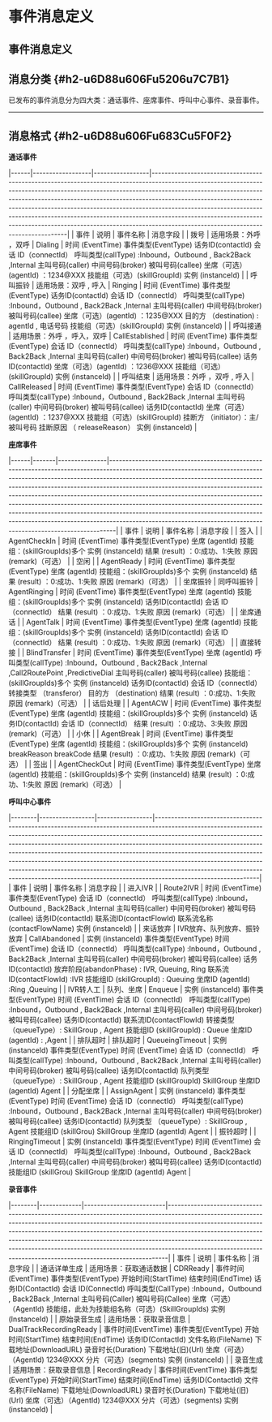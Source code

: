 事件消息定义 
===========================



事件消息定义 
------------------------

消息分类 {#h2-u6D88u606Fu5206u7C7B1}
--------------------------------

已发布的事件消息分为四大类：通话事件、座席事件、呼叫中心事件、录音事件。

*** ** * ** ***

消息格式 {#h2-u6D88u606Fu683Cu5F0F2}
--------------------------------

**通话事件** 


|------|------------------|-----------------|----------------------------------------------------------------------------------------------------------------------------------------------------------------------------------------------------------------------------------------------------------------------------------------------------------------------------------------------------------------------------------------------------------------------------------------------------------------------------------------------------------------------------------------|
| 事件   | 说明               | 事件名称            | 消息字段                                                                                                                                                                                                                                                                                                                                                                                                                                                                                                                                   |
| 拨号   | 适用场景：外呼 ，双呼      | Dialing         | 时间            (EventTime)                         事件类型(EventType)                        话务ID(contactId)                        会话 ID（connectId）                        呼叫类型(callType) :Inbound，Outbound , Back2Back ,Internal                        主叫号码(caller)                        中间号码(broker)                        被叫号码(callee)            坐席（可选）(agentId) ：1234@XXX                        技能组（可选）(skillGroupId)            实例 (instanceId)                                                                                |
| 呼叫振铃 | 适用场景：双呼 , 呼入     | Ringing         | 时间 (EventTime)            事件类型(EventType)                        话务ID(contactId)                        会话 ID（connectId）                        呼叫类型(callType) :Inbound，Outbound , Back2Back ,Internal                        主叫号码(caller)                        中间号码(broker)                        被叫号码(callee)                        坐席（可选）(agentId) ：1235@XXX                        目的方 （destination) : agentId , 电话号码                        技能组（可选）(skillGroupId)                        实例 (instanceId)                      |
| 呼叫接通 | 适用场景：外呼 ，呼入，双呼   | CallEstablished | 时间 (EventTime)            事件类型(EventType)                        会话 ID（connectId）                        呼叫类型(callType) :Inbound，Outbound , Back2Back ,Internal                                    主叫号码(caller)                        中间号码(broker)                        被叫号码(callee)                        话务ID(contactId)                        坐席（可选）(agentId) ：1236@XXX                        技能组（可选）(skillGroupId)                        实例 (instanceId)                                                                    |
| 呼叫结束 | 适用场景：外呼 ，双呼 , 呼入 | CallReleased    | 时间 (EventTime)            事件类型(EventType)                        会话 ID（connectId）                        呼叫类型(callType) :Inbound，Outbound , Back2Back ,Internal                        主叫号码(caller)                        中间号码(broker)                        被叫号码(callee)                        话务ID(contactId)                        坐席（可选）(agentId) ：1237@XXX                        技能组（可选）(skillGroupId)                        挂断方 （initiator）：主/被叫号码                        挂断原因 （ releaseReason）            实例 (instanceId) |



**座席事件** 


|------|-------|---------------|--------------------------------------------------------------------------------------------------------------------------------------------------------------------------------------------------------------------------------------------------------------------------------------------------------------------------------------------------------------------------------------------------------------------------------------------------------------------------------------------------------------------------------------------------------------------------------------------------------------------------------------------------|
| 事件   | 说明    | 事件名称          | 消息字段                                                                                                                                                                                                                                                                                                                                                                                                                                                                                                                                                                                                                                             |
| 签入   |       | AgentCheckIn  | 时间            (EventTime)                        事件类型(EventType)                        坐席 (agentId)                        技能组：(skillGroupIds)多个                        实例 (instanceId)                        结果 (result) ：0:成功、1:失败                        原因 (remark)（可选）                                                                                                                                                                                                                                                                                                                                                                    |
| 空闲   |       | AgentReady    | 时间            (EventTime)                        事件类型(EventType)                        坐席 (agentId)                        技能组：(skillGroupIds)多个                        实例 (instanceId)                        结果 (result) ：0:成功、1:失败                        原因 (remark)（可选）                                                                                                                                                                                                                                                                                                                                                                    |
| 坐席振铃 | 同呼叫振铃 | AgentRinging  | 时间            (EventTime)                        事件类型(EventType)                        坐席 (agentId)                        技能组：(skillGroupIds)多个                        实例 (instanceId)                        话务ID(contactId)                        会话 ID（connectId）            结果 (result) ：0:成功、1:失败                        原因 (remark)（可选）                                                                                                                                                                                                                                                                                                 |
| 坐席通话 |       | AgentTalk     | 时间            (EventTime)                        事件类型(EventType)                        坐席 (agentId)                        技能组：(skillGroupIds)多个                        实例 (instanceId)                        话务ID(contactId)                        会话 ID（connectId）            结果 (result) ：0:成功、1:失败                        原因 (remark)（可选）                                                                                                                                                                                                                                                                                                 |
| 直接转接 |       | BlindTransfer | 时间            (EventTime)                        事件类型(EventType)                        坐席 (agentId)                        呼叫类型(callType) :Inbound，Outbound , Back2Back ,Internal ,Call2RoutePoint            ,PredictiveDial                        主叫号码(caller)                        被叫号码(callee)                        技能组：(skillGroupIds)多个                        实例 (instanceId)                        话务ID(contactId)                        会话 ID（connectId）                        转接类型 （transferor）                        目的方 （destination)                        结果 (result) ：0:成功、1:失败                        原因 (remark)（可选） |
| 话后处理 |       | AgentACW      | 时间            (EventTime)                        事件类型(EventType)                        坐席 (agentId)                        技能组：(skillGroupIds)多个                        实例 (instanceId)                        话务ID(contactId)                        会话 ID（connectId）                                    结果 (result) ：0:成功、3:失败                        原因 (remark)（可选）                                                                                                                                                                                                                                                                         |
| 小休   |       | AgentBreak    | 时间            (EventTime)                        事件类型(EventType)                        坐席 (agentId)                        技能组：(skillGroupIds)多个                        实例 (instanceId)                        breakReason                        breakCode                        结果 (result) ：0:成功、1:失败                        原因 (remark)（可选）                                                                                                                                                                                                                                                                                                |
| 签出   |       | AgentCheckOut | 时间            (EventTime)                        事件类型(EventType)                        坐席 (agentId)                        技能组：(skillGroupIds)多个                        实例 (instanceId)                        结果 (result) ：0:成功、1:失败                        原因 (remark)（可选）                                                                                                                                                                                                                                                                                                                                                                    |



**呼叫中心事件** 


|--------|-----------------|-----------------|--------------------------------------------------------------------------------------------------------------------------------------------------------------------------------------------------------------------------------------------------------------------------------------------------------------------------------------------------------------------------------------------------------------------------------------------------------------------------------------------------------------------------------------------------------------------------------------------------|
| 事件     | 说明              | 事件名称            | 消息字段                                                                                                                                                                                                                                                                                                                                                                                                                                                                                                                                                                                             |
| 进入IVR  |                 | Route2IVR       | 时间 (EventTime)                                    事件类型(EventType)                        会话 ID（connectId）                        呼叫类型(callType) :Inbound，Outbound , Back2Back ,Internal                        主叫号码(caller)                        中间号码(broker)                        被叫号码(callee)                        话务ID(contactId)                        联系流ID(contactFlowId)                        联系流名称 (contactFlowName)                        实例 (instanceId)                                                                                                                     |
| 来话放弃   | IVR放弃、队列放弃、振铃放弃 | CallAbandoned   | 实例            (instanceId)                        事件类型(EventType)                        时间 (EventTime)                         会话 ID（connectId）                        呼叫类型(callType) :Inbound，Outbound , Back2Back ,Internal                        主叫号码(caller)                        中间号码(broker)                        被叫号码(callee)                        话务ID(contactId)                        放弃阶段(abandonPhase) : IVR, Queuing, Ring                        联系流ID(contactFlowId) :IVR            技能组ID (skillGroupId) : Queuing                        坐席ID (agentId) :Ring ,Queuing |
| IVR转人工 | 队列、坐席           | Enqueue         | 实例            (instanceId)                        事件类型(EventType)                        时间 (EventTime)                         会话 ID（connectId）                        呼叫类型(callType) :Inbound，Outbound , Back2Back ,Internal                        主叫号码(caller)                        中间号码(broker)                        被叫号码(callee)            话务ID(contactId)            联系流ID(contactFlowId)                         转接类型 （queueType）: SkillGroup            , Agent                        技能组ID (skillGroupId) : Queue                        坐席ID (agentId) : ,Agent                 |
| 排队超时   | 排队超时            | QueueingTimeout | 实例            (instanceId)                        事件类型(EventType)                        时间 (EventTime)                         会话 ID（connectId）                        呼叫类型(callType) :Inbound，Outbound , Back2Back ,Internal                        主叫号码(caller)                        中间号码(broker)                        被叫号码(callee)            话务ID(contactId)                        队列类型 （queueType）: SkillGroup , Agent                        技能组ID (skillGroupId)  SkillGroup                        坐席ID (agentId)  Agent                                                           |
| 分配坐席   |                 | AssignAgent     | 实例            (instanceId)                        事件类型(EventType)                        时间 (EventTime)                         会话 ID（connectId）                        呼叫类型(callType) :Inbound，Outbound , Back2Back ,Internal                        主叫号码(caller)                        中间号码(broker)                        被叫号码(callee)                                    话务ID(contactId)                        队列类型 （queueType）: SkillGroup , Agent                        技能组ID (skillGrou) SkillGroup                        坐席ID (agentId)  Agent                                       |
| 振铃超时   |                 | RingingTimeout  | 实例            (instanceId)                        事件类型(EventType)                        时间 (EventTime)                         会话 ID（connectId）                        呼叫类型(callType) :Inbound，Outbound , Back2Back ,Internal            主叫号码(caller)                        中间号码(broker)                        被叫号码(callee)            话务ID(contactId)            技能组ID (skillGrou) SkillGroup                        坐席ID (agentId)  Agent                                                                                                                                                   |



**录音事件** 


|--------|-------------|-------------------------|------------------------------------------------------------------------------------------------------------------------------------------------------------------------------------------------------------------------------------------------------------------------------------------------------------------------------------------------------------------------------------------------------------------------------------------------------------------------------------|
| 事件     | 说明          | 事件名称                    | 消息字段                                                                                                                                                                                                                                                                                                                                                                                                                                                                               |
| 通话详单生成 | 适用场景：获取通话数据 | CDRReady                | 事件时间(EventTime)                         事件类型(EventType)                   开始时间(StartTime)                       结束时间(EndTime)                   话务ID(ContactId)                        会话 ID(ConnectId)                        呼叫类型(CallType) :Inbound，Outbound , Back2Back ,Internal                        主叫号码(Caller)                        被叫号码(Callee)            坐席（可选）（AgentId)                        技能组，此处为技能组名称（可选）(SkillGroupIds)                    实例 (InstanceId) |
| 原始录音生成 | 适用场景：获取录音信息 | DualTrackRecordingReady | 事件时间(EventTime)                    事件类型(EventType)                    开始时间(StartTime)                        结束时间(EndTime)                    话务ID(ContactId)                    文件名称(FileName)                    下载地址(DownloadURL)                     录音时长(Duration)                   下载地址(旧)(Url)                      坐席（可选）（AgentId) 1234@XXX                      分片（可选）(segments)                  实例 (instanceId)                                                        |
| 录音生成   | 适用场景：获取录音信息 | RecordingReady          | 事件时间(EventTime)                    事件类型(EventType)                    开始时间(StartTime)                        结束时间(EndTime)                    话务ID(ContactId)                    文件名称(FileName)                    下载地址(DownloadURL)                     录音时长(Duration)                   下载地址(旧)(Url)                      坐席（可选）（AgentId) 1234@XXX                      分片（可选）(segments)                  实例 (instanceId)                                                        |


